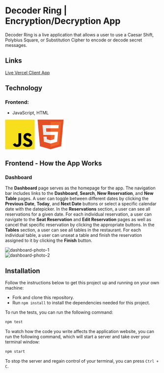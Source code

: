 # Decoder Ring | Encryption/Decryption App

Decoder Ring is a live application that allows a user to use a Caesar Shift, Polybius Square, or Substitution Cipher to encode or decode secret messages.

## Links
[Live Vercel Client App](https://encryption-decryption-app.vercel.app/)  

## Technology

### Frontend:
- JavaScript, HTML  
  
![JS icon](images/javascript.png)
![HTML icon](images/html.png)  

## Frontend - How the App Works
### Dashboard
The **Dashboard** page serves as the homepage for the app. The navigation bar includes links to the **Dashboard**, **Search**, **New Reservation**, and **New Table** pages. A user can toggle between different dates by clicking the **Previous Date**, **Today**, and **Next Date** buttons or select a specific calendar date with the datepicker. In the **Reservations** section, a user can see all reservations for a given date. For each individual reservation, a user can navigate to the **Seat Reservation** and **Edit Reservation** pages as well as cancel that specific reservation by clicking the appropriate buttons.  In the **Tables** section, a user can see all tables in the restaurant. For each individual table, a user can unseat a table and finish the reservation assigned to it by clicking the **Finish** button.  
  
![dashboard-photo-1](images/dashboard1.png)  
![dashboard-photo-2](images/dashboard2.png)  

## Installation

Follow the instructions below to get this project up and running on your own machine:

- Fork and clone this repository.
- Run `npm install` to install the dependencies needed for this project.

To run the tests, you can run the following command:

```bash
npm test
```

To watch how the code you write affects the application website, you can run the following command, which will start a server and take over your terminal window:

```bash
npm start
```

To stop the server and regain control of your terminal, you can press `Ctrl + C`.
